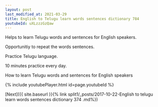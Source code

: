 ```yaml
---
layout: post
last_modified_at: 2021-03-29
title: English to Telugu learn words sentences dictionary 784 
youtubeId: uXLzzzGzQaw
---
```

 
 
Helps to learn Telugu words and sentences for English speakers.

Opportunitiy to repeat the words sentences. 

Practice Telugu language. 
 
10 minutes practice every day. 
 
How to learn Telugu words and sentences for English speakers 
 
{% include youtubePlayer.html id=page.youtubeId %}
 
 
[Next]({{ site.baseurl }}{% link  split1/_posts/2017-10-22-English to telugu learn words sentences dictionary 374 .md%})
 
